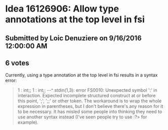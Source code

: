 # Idea 16126906: Allow type annotations at the top level in fsi #

## Submitted by Loic Denuziere on 9/16/2016 12:00:00 AM

## 6 votes

Currently, using a type annotation at the top level in fsi results in a syntax error:
> 1 : int;;
1 : int;;
--^
stdin(1,3): error FS0010: Unexpected symbol ':' in interaction. Expected incomplete structured construct at or before this point, ';', ';;' or other token.
The workaround is to wrap the whole expression in parentheses, but I don't believe there's any reason for it to be necessary. It has misled some people into thinking they need to use another syntax instead (I've seen people try to use :?> for example).




